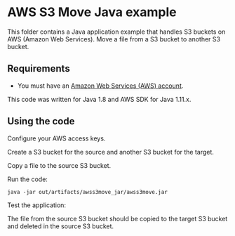 # AWS S3 Move Java example

This folder contains a Java application example that handles S3 buckets on AWS (Amazon Web Services).
Move a file from a S3 bucket to another S3 bucket.




## Requirements

* You must have an [Amazon Web Services (AWS) account](http://aws.amazon.com/).

This code was written for Java 1.8 and AWS SDK for Java 1.11.x.




## Using the code

Configure your AWS access keys.

Create a S3 bucket for the source and another S3 bucket for the target.

Copy a file to the source S3 bucket.

Run the code:

```
java -jar out/artifacts/awss3move_jar/awss3move.jar
```

Test the application:

The file from the source S3 bucket should be copied to the target S3 bucket and deleted in the source S3 bucket.
